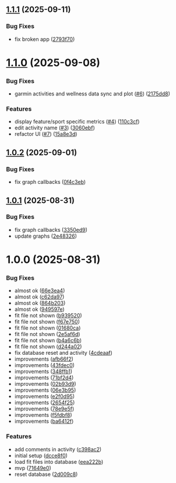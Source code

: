 ## [1.1.1](https://github.com/bruvio/training-dashboard/compare/1.1.0...1.1.1) (2025-09-11)


### Bug Fixes

* fix broken app ([2793f70](https://github.com/bruvio/training-dashboard/commit/2793f7064bc41907634d74641d5c69c09399093a))

# [1.1.0](https://github.com/bruvio/training-dashboard/compare/1.0.2...1.1.0) (2025-09-08)


### Bug Fixes

* garmin activities and wellness data sync and plot ([#6](https://github.com/bruvio/training-dashboard/issues/6)) ([2175dd8](https://github.com/bruvio/training-dashboard/commit/2175dd8fd10cf47748afae511f942caa3f9645f3))


### Features

* display feature/sport specific metrics ([#4](https://github.com/bruvio/training-dashboard/issues/4)) ([110c3cf](https://github.com/bruvio/training-dashboard/commit/110c3cfe87de0339594d4027ac70cdcfe9bbf201))
* edit activity name ([#3](https://github.com/bruvio/training-dashboard/issues/3)) ([3060ebf](https://github.com/bruvio/training-dashboard/commit/3060ebfd022b4fc29e0c076f82e3dfff7aa50713))
* refactor UI ([#7](https://github.com/bruvio/training-dashboard/issues/7)) ([15a8e3d](https://github.com/bruvio/training-dashboard/commit/15a8e3de835bfbd1b22fadf4c84872fc32d010e1))

## [1.0.2](https://github.com/bruvio/training-dashboard/compare/1.0.1...1.0.2) (2025-09-01)


### Bug Fixes

* fix graph callbacks ([0f4c3eb](https://github.com/bruvio/training-dashboard/commit/0f4c3eb66fbb3c654ec8ae635845e0e2b64898d6))

## [1.0.1](https://github.com/bruvio/training-dashboard/compare/1.0.0...1.0.1) (2025-08-31)


### Bug Fixes

* fix graph callbacks ([3350ed9](https://github.com/bruvio/training-dashboard/commit/3350ed92ad1adb7ecc56dd79bbfe55fdc3dfd597))
* update graphs ([2e48326](https://github.com/bruvio/training-dashboard/commit/2e48326188eb9323bb9894d7a1ffdcb729c5833f))

# 1.0.0 (2025-08-31)


### Bug Fixes

* almost ok ([66e3ea4](https://github.com/bruvio/training-dashboard/commit/66e3ea4f329971560860942657163072896b0351))
* almost ok ([c62da97](https://github.com/bruvio/training-dashboard/commit/c62da97bb13d0967b4d4a1a161de8a4379656c0b))
* almost ok ([864b203](https://github.com/bruvio/training-dashboard/commit/864b203538614ea8e51fd83d4f169828f030ad00))
* almost ok ([949597e](https://github.com/bruvio/training-dashboard/commit/949597e359f800fd9b65fe7d083901f9f9e3c318))
* fit file not shown ([b939520](https://github.com/bruvio/training-dashboard/commit/b939520985e12fc48116af0adac285a8ddb311b9))
* fit file not shown ([f67e750](https://github.com/bruvio/training-dashboard/commit/f67e7507a2c5d3635deb83e3b14b83a19287bdc4))
* fit file not shown ([01680ca](https://github.com/bruvio/training-dashboard/commit/01680ca5d05a2097576564c22ef50f233c2b72c9))
* fit file not shown ([2e5af6d](https://github.com/bruvio/training-dashboard/commit/2e5af6d7cc95f371cc3aa4e48d03773172c2b59e))
* fit file not shown ([b4a6c6b](https://github.com/bruvio/training-dashboard/commit/b4a6c6b81c347a60563d2c945b07cf76dec7add3))
* fit file not shown ([d244a02](https://github.com/bruvio/training-dashboard/commit/d244a02c4fc35ed245ce23f0a8a76b4d73a10f00))
* fix database reset and activity ([4cdeaaf](https://github.com/bruvio/training-dashboard/commit/4cdeaaf20da65dc983071407719e3f207663994b))
* improvements ([afb66f2](https://github.com/bruvio/training-dashboard/commit/afb66f2fc2e32cc7ffc5efbb27c36872613a650c))
* improvements ([43fdec0](https://github.com/bruvio/training-dashboard/commit/43fdec012169f92e2289b2c1ee141b5c51beadfd))
* improvements ([348ffb1](https://github.com/bruvio/training-dashboard/commit/348ffb18c571811368555294dc7b2387e9393916))
* improvements ([71bf2d4](https://github.com/bruvio/training-dashboard/commit/71bf2d44d34b8d6c39f44c0839a8d33b2ecfae3b))
* improvements ([02b93d9](https://github.com/bruvio/training-dashboard/commit/02b93d9ff8ea3848a1210db3dd06bc6c041f5dc7))
* improvements ([06e3b95](https://github.com/bruvio/training-dashboard/commit/06e3b951bd29e0f227ac89598cef1933334eea47))
* improvements ([e2f0d95](https://github.com/bruvio/training-dashboard/commit/e2f0d95eedf5cfa081304ede4baca205e31f5692))
* improvements ([2654f25](https://github.com/bruvio/training-dashboard/commit/2654f25b0d884c8cf4970014e73ac3254ac7ed5d))
* improvements ([78e9e5f](https://github.com/bruvio/training-dashboard/commit/78e9e5f3ce9c003a17ed14d1c2d35fb2534e7655))
* improvements ([f5fdbf8](https://github.com/bruvio/training-dashboard/commit/f5fdbf8584531b22f6775f018d35d572c0414f08))
* improvements ([ba6412f](https://github.com/bruvio/training-dashboard/commit/ba6412f2e344e034f2a127b5ddbd5a7c1ebfc911))


### Features

* add comments in activity ([c398ac2](https://github.com/bruvio/training-dashboard/commit/c398ac23c4c825d4a1d3e1bbab759e9e86a5f023))
* initial setup ([dcce8f0](https://github.com/bruvio/training-dashboard/commit/dcce8f020a5eb6a2dd1c60c5ebdbe119577c1afa))
* load fit files into database ([eea222b](https://github.com/bruvio/training-dashboard/commit/eea222bfe2f74f5f34b620135c7819e60e9ec288))
* mvp ([71649e0](https://github.com/bruvio/training-dashboard/commit/71649e05c5fb7c3782b9f71cc61ca6aac1fb7e08))
* reset database ([2d009c8](https://github.com/bruvio/training-dashboard/commit/2d009c80e922b9840fc8aeae1127b28332743643))
